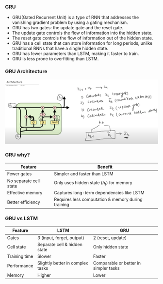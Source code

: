 ### GRU
- GRU(Gated Recurrent Unit) is a type of RNN that addresses the vanishing gradient problem by using a gating mechanism.
- GRU has two gates: the update gate and the reset gate.
- The update gate controls the flow of information into the hidden state.
- The reset gate controls the flow of information out of the hidden state.
- GRU has a cell state that can store information for long periods, unlike traditional RNNs that have a single hidden state.
- GRU has fewer parameters than LSTM, making it faster to train.
- GRU is less prone to overfitting than LSTM.

### GRU Architecture
![alt text](image.png)

### GRU why?
| Feature                | Benefit                                            |
| ---------------------- | -------------------------------------------------- |
| Fewer gates            | Simpler and faster than LSTM                       |
| No separate cell state | Only uses hidden state ($h_t$) for memory          |
| Effective memory       | Captures long-term dependencies like LSTM          |
| Better efficiency      | Requires less computation & memory during training |

### GRU vs LSTM
| Feature       | LSTM                             | GRU                                   |
| ------------- | -------------------------------- | ------------------------------------- |
| Gates         | 3 (input, forget, output)        | 2 (reset, update)                     |
| Cell state    | Separate cell & hidden state     | Only hidden state                     |
| Training time | Slower                           | Faster                                |
| Performance   | Slightly better in complex tasks | Comparable or better in simpler tasks |
| Memory        | Higher                           | Lower                                 |